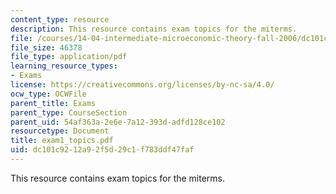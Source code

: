 ```yaml
---
content_type: resource
description: This resource contains exam topics for the miterms.
file: /courses/14-04-intermediate-microeconomic-theory-fall-2006/dc101c9212a92f5d29c1f783ddf47faf_exam1_topics.pdf
file_size: 46378
file_type: application/pdf
learning_resource_types:
- Exams
license: https://creativecommons.org/licenses/by-nc-sa/4.0/
ocw_type: OCWFile
parent_title: Exams
parent_type: CourseSection
parent_uid: 54af363a-2e6e-7a12-393d-adfd128ce102
resourcetype: Document
title: exam1_topics.pdf
uid: dc101c92-12a9-2f5d-29c1-f783ddf47faf
---
```

This resource contains exam topics for the miterms.